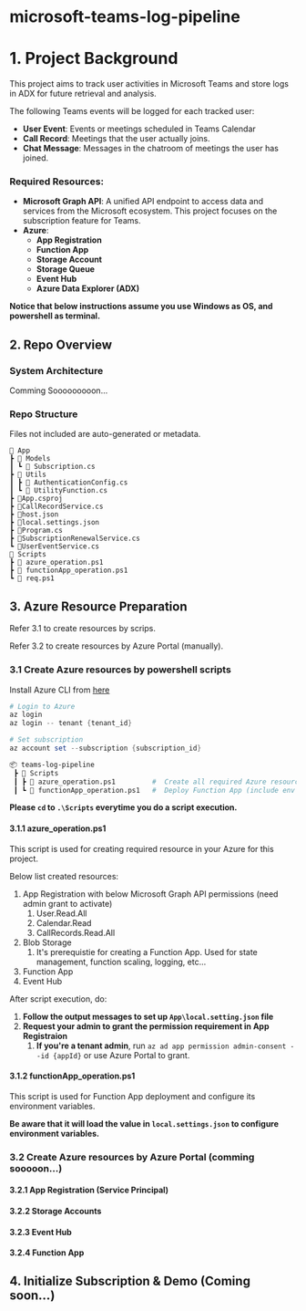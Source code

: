 # microsoft-teams-log-pipeline

# 1. Project Background

This project aims to track user activities in Microsoft Teams and store logs in ADX for future retrieval and analysis.

The following Teams events will be logged for each tracked user:
- **User Event**: Events or meetings scheduled in Teams Calendar
- **Call Record**: Meetings that the user actually joins.
- **Chat Message**: Messages in the chatroom of meetings the user has joined.

### Required Resources:
- **Microsoft Graph API**: A unified API endpoint to access data and services from the Microsoft ecosystem. This project focuses on the subscription feature for Teams.
- **Azure**:
  - **App Registration**
  - **Function App**
  - **Storage Account**
  - **Storage Queue**
  - **Event Hub**
  - **Azure Data Explorer (ADX)**

**Notice that below instructions assume you use Windows as OS, and powershell as terminal.**

## 2. Repo Overview

### System Architecture
Comming Sooooooooon...

### Repo Structure

Files not included are auto-generated or metadata.

```
📂 App
┣ 📂 Models
┃ ┗ 📜 Subscription.cs
┣ 📂 Utils
┃ ┣ 📜 AuthenticationConfig.cs
┃ ┗ 📜 UtilityFunction.cs
┣ 📜App.csproj
┣ 📜CallRecordService.cs
┣ 📜host.json
┣ 📜local.settings.json
┣ 📜Program.cs
┣ 📜SubscriptionRenewalService.cs
┗ 📜UserEventService.cs
📂 Scripts
┣ 📜 azure_operation.ps1
┣ 📜 functionApp_operation.ps1
┗ 📜 req.ps1
```

## 3. Azure Resource Preparation


Refer 3.1 to create resources by scrips.

Refer 3.2 to create resources by Azure Portal (manually).


### 3.1 Create Azure resources by powershell scripts

Install Azure CLI from [here](https://learn.microsoft.com/en-us/cli/azure/install-azure-cli-windows?tabs=azure-cli)


```powershell
# Login to Azure
az login
az login -- tenant {tenant_id}

# Set subscription
az account set --subscription {subscription_id}
```


``` sh
📦 teams-log-pipeline
 ┣ 📂 Scripts
 ┃ ┣ 📜 azure_operation.ps1         #  Create all required Azure resources
 ┃ ┗ 📜 functionApp_operation.ps1   #  Deploy Function App (include env variables)
```

**Please `cd` to `.\Scripts` everytime you do a script execution.**

#### 3.1.1 azure_operation.ps1

This script is used for creating required resource in your Azure for this project.

Below list created resources: 

1. App Registration with below Microsoft Graph API permissions (need admin grant to activate)
    1. User.Read.All
    2. Calendar.Read
    3. CallRecords.Read.All
2. Blob Storage
    1. It's prerequistie for creating a Function App. Used for state management, function scaling, logging, etc...
3. Function App
4. Event Hub

After script execution, do:

1. **Follow the output messages to set up `App\local.setting.json` file**
2. **Request your admin to grant the permission requirement in App Registraion**
    1. **If you're a tenant admin**, run `az ad app permission admin-consent --id {appId}` or use Azure Portal to grant.


#### 3.1.2 functionApp_operation.ps1

This script is used for Function App deployment and configure its environment variables.

**Be aware that it will load the value in `local.settings.json` to configure environment variables.**


### 3.2 Create Azure resources by Azure Portal (comming sooooon...)

#### 3.2.1 App Registration (Service Principal)

#### 3.2.2 Storage Accounts

#### 3.2.3 Event Hub

#### 3.2.4 Function App

## 4. Initialize Subscription & Demo (Coming soon...)



